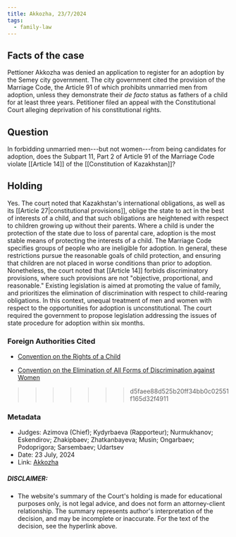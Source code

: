 ```yaml
---
title: Akkozha, 23/7/2024
tags:
  - family-law
---
```

## Facts of the case


Pettioner Akkozha was denied an application to register for an adoption by the Semey city government. The city government cited the provision of the Marriage Code, the Article 91 of which prohibits unmarried men from adoption, unless they demonstrate their *de facto* status as fathers of a child for at least three years. Petitioner filed an appeal with the Constitutional Court alleging deprivation of his constitutional rights.

## Question

In forbidding unmarried men---but not women---from being candidates for adoption, does the Subpart 11, Part 2 of Article 91 of the Marriage Code violate [[Article 14]] of the [[Constitution of Kazakhstan]]? 

## Holding

Yes. The court noted that Kazakhstan's international obligations, as well as its [[Article 27|constitutional provisions]], oblige the state to act in the best of interests of a child, and that such obligations are heightened with respect to children growing up without their parents. Where a child is under the protection of the state due to loss of parental care, adoption is the most stable means of protecting the interests of a child. The Marriage Code specifies groups of people who are ineligible for adoption. In general, these restrictions pursue the reasonable goals of child protection, and ensuring that children are not placed in worse conditions than prior to adoption. Nonetheless, the court noted that [[Article 14]] forbids discriminatory provisions, where such provisions are not "objective, proportional, and reasonable." Existing legislation is aimed at promoting the value of family, and prioritizes the elimination of discrimination with respect to child-rearing obligations. In this context, unequal treatment of men and women with respect to the opportunities for adoption is unconstitutional. The court required the government to propose legislation addressing the issues of state procedure for adoption within six months. 


### Foreign Authorities Cited
* [Convention on the Rights of a Child](https://www.un.org/en/development/desa/population/migration/generalassembly/docs/globalcompact/A_RES_44_25.pdf)

* [Convention on the Elimination of All Forms of Discrimination against Women](https://www.un.org/en/development/desa/population/migration/generalassembly/docs/globalcompact/A_RES_34_180.pdf)
>>>>>>> d5faee88d525b20ff34bb0c02551f165d32f4911

### Metadata
* Judges: Azimova (Chief); Kydyrbaeva (Rapporteur); Nurmukhanov; Eskendirov; Zhakipbaev; Zhatkanbayeva; Musin; Ongarbaev; Podoprigora; Sarsembaev; Udartsev
* Date: 23 July, 2024
* Link: [Akkozha](https://github.com/juzgenbayev/KSKR-Docs/raw/refs/heads/main/Akkozha,%2023%20July%202024.docx)


##### DISCLAIMER:
* The website's summary of the Court's holding is made for educational purposes only, is not legal advice, and does not form an attorney-client relationship. The summary represents author's interpretation of the decision, and may be incomplete or inaccurate. For the text of the decision, see the hyperlink above.